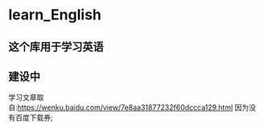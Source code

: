 # learn_English
这个库用于学习英语
---

## 建设中

学习文章取自:https://wenku.baidu.com/view/7e8aa31877232f60dccca129.html
因为没有百度下载券;
